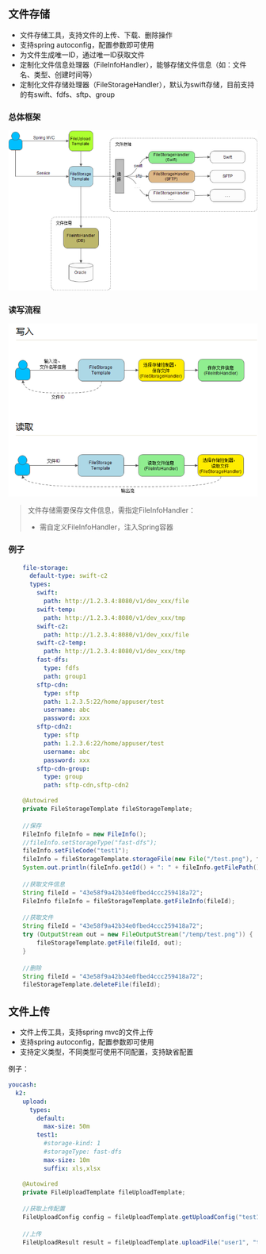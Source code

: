 ## 文件存储
- 文件存储工具，支持文件的上传、下载、删除操作
- 支持spring autoconfig，配置参数即可使用
- 为文件生成唯一ID，通过唯一ID获取文件
- 定制化文件信息处理器（FileInfoHandler），能够存储文件信息（如：文件名、类型、创建时间等）
- 定制化文件存储处理器（FileStorageHandler），默认为swift存储，目前支持的有swift、fdfs、sftp、group

### 总体框架
![file-storage-main](file-storage-main.png)

### 读写流程
![file-storage-rw](file-storage-rw.png)


> 文件存储需要保存文件信息，需指定FileInfoHandler：
> - 需自定义FileInfoHandler，注入Spring容器

### 例子
```yaml
    file-storage:
      default-type: swift-c2
      types:
        swift:
          path: http://1.2.3.4:8080/v1/dev_xxx/file
        swift-temp:
          path: http://1.2.3.4:8080/v1/dev_xxx/tmp
        swift-c2:
          path: http://1.2.3.4:8080/v1/dev_xxx/file
        swift-c2-temp:
          path: http://1.2.3.4:8080/v1/dev_xxx/tmp
        fast-dfs:
          type: fdfs
          path: group1
        sftp-cdn:
          type: sftp
          path: 1.2.3.5:22/home/appuser/test
          username: abc
          password: xxx
        sftp-cdn2:
          type: sftp
          path: 1.2.3.6:22/home/appuser/test
          username: abc
          password: xxx
        sftp-cdn-group:
          type: group
          path: sftp-cdn,sftp-cdn2
```

```java
    @Autowired
    private FileStorageTemplate fileStorageTemplate;

    //保存
    FileInfo fileInfo = new FileInfo();
    //fileInfo.setStorageType("fast-dfs");
    fileInfo.setFileCode("test1");
    fileInfo = fileStorageTemplate.storageFile(new File("/test.png"), fileInfo);
    System.out.println(fileInfo.getId() + ": " + fileInfo.getFilePath());
    
    //获取文件信息
    String fileId = "43e58f9a42b34e0fbed4ccc259418a72";
    FileInfo fileInfo = fileStorageTemplate.getFileInfo(fileId);
    
    //获取文件
    String fileId = "43e58f9a42b34e0fbed4ccc259418a72";
    try (OutputStream out = new FileOutputStream("/temp/test.png")) {
        fileStorageTemplate.getFile(fileId, out);
    }
    
    //删除
    String fileId = "43e58f9a42b34e0fbed4ccc259418a72";
    fileStorageTemplate.deleteFile(fileId);
```

## 文件上传
- 文件上传工具，支持spring mvc的文件上传
- 支持spring autoconfig，配置参数即可使用
- 支持定义类型，不同类型可使用不同配置，支持缺省配置

例子：
```yaml
youcash:
  k2:
    upload:
      types:
        default:
          max-size: 50m
        test1:
          #storage-kind: 1
          #storageType: fast-dfs
          max-size: 10m
          suffix: xls,xlsx
```

```java
    @Autowired
    private FileUploadTemplate fileUploadTemplate;

    //获取上传配置
    FileUploadConfig config = fileUploadTemplate.getUploadConfig("test1");

    //上传
    FileUploadResult result = fileUploadTemplate.uploadFile("user1", "test1", multipartFile);
```